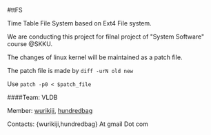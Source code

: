 #ttFS

Time Table File System based on Ext4 File system.

We are conducting this project for filnal project of "System Software" course @SKKU.

The changes of linux kernel will be maintained as a patch file. 

The patch file is made by `diff -urN old new`

Use `patch -p0 < $patch_file`

####Team: VLDB 

Member: [wurikiji](https://github.com/wurikiji), [hundredbag](https://github.com/hundredbag)

Contacts: {wurikiji,hundredbag} At gmail Dot com
